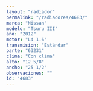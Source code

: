 ```yaml
---
layout: "radiador"
permalink: "/radiadores/4683/"
marca: "Nissan"
modelo: "Tsuru III"
ano: "2012"
motor: "L4 1.6"
transmision: "Estándar"
parte: "63231"
clima: "Con clima"
alto: "12 5/8"
ancho: "25 1/2"
observaciones: ""
id: "4683"
---
```


